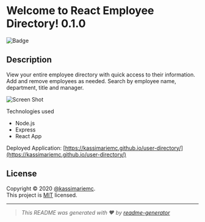 # Welcome to React Employee Directory! 0.1.0
![Badge](https://img.shields.io/badge/license-MIT-green)

## Description

View your entire employee directory with quick access to their information. Add and remove employees as needed. Search by employee name, department, title and manager.

![Screen Shot](public/images/screen-shot.png)


Technologies used
* Node.js
* Express
* React App


Deployed Application: [https://kassimariemc.github.io/user-directory/](https://kassimariemc.github.io/user-directory/)

## License

Copyright &#169; 2020 [@kassimariemc](https://github.com/kassimariemc).<br>
This project is [MIT](https://choosealicense.com/licenses/mit/) licensed.

_____________________________________________________
> *This README was generated with &hearts; by [readme-generator](https://github.com/kassimariemc/README-generator)*

